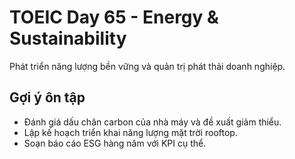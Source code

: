 # TOEIC Day 65 - Energy & Sustainability

Phát triển năng lượng bền vững và quản trị phát thải doanh nghiệp.

## Gợi ý ôn tập
- Đánh giá dấu chân carbon của nhà máy và đề xuất giảm thiểu.
- Lập kế hoạch triển khai năng lượng mặt trời rooftop.
- Soạn báo cáo ESG hàng năm với KPI cụ thể.
